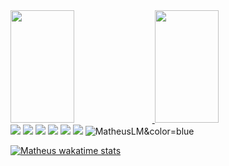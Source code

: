 <div>
  <a href="https://github.com/MatheusLM">
    <img height="180em" width="45%" src="https://github-readme-stats.vercel.app/api?username=MatheusLM&theme=tokyonight&include_all_commits=true&count_private=true&show_icons=true"/>
    <img height="180em" width="45%" src="https://github-readme-stats.vercel.app/api/top-langs/?username=MatheusLM&theme=tokyonight&layout=compact&langs_count=4"/>
  </a>
</div>

<div>
  <img src="https://img.shields.io/static/v1?label=&message=JavaScript&color=F0DB4F">
  <img src="https://img.shields.io/static/v1?label=&message=Phaser&color=72009c">
  <img src="https://img.shields.io/static/v1?label=&message=CSS&color=264de4">
  <img src="https://img.shields.io/static/v1?label=&message=Python&color=4B8BBE">
  <img src="https://img.shields.io/static/v1?label=&message=PHP&color=8993be">
  <img src="https://img.shields.io/static/v1?label=&message=MySQL&color=00758F">
  <img src="https://komarev.com/ghpvc/?username=MatheusLM&color=blue&style=flat" alt="MatheusLM&color=blue" />
</div>

[![Matheus wakatime stats](https://github-readme-stats.vercel.app/api/wakatime?username=MatheusLM&layout=compact&theme=blueberry)](https://github.com/anuraghazra/github-readme-stats)
